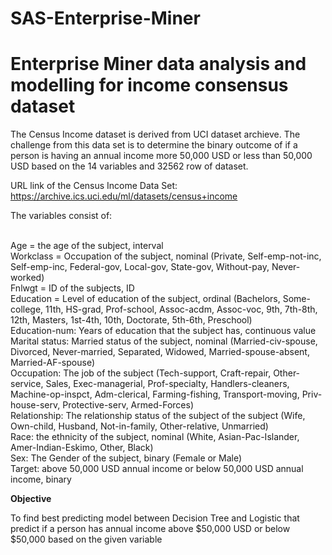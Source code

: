 # SAS-Enterprise-Miner
<h1>Enterprise Miner data analysis and modelling for income consensus dataset</h1>

The Census Income dataset is derived from UCI dataset archieve. The challenge from this data set is to determine the binary outcome of if a person is having an annual income more 50,000 USD or less than 50,000 USD based on the 14 variables and 32562 row of dataset.

URL link of the Census Income Data Set: https://archive.ics.uci.edu/ml/datasets/census+income

The variables consist of:

<br>Age = the age of the subject, interval
<br>Workclass = Occupation of the subject, nominal (Private, Self-emp-not-inc, Self-emp-inc, Federal-gov, Local-gov, State-gov, Without-pay, Never-worked)
<br>Fnlwgt = ID of the subjects, ID
<br>Education = Level of education of the subject, ordinal (Bachelors, Some-college, 11th, HS-grad, Prof-school, Assoc-acdm, Assoc-voc, 9th, 7th-8th, 12th, Masters, 1st-4th, 10th, Doctorate, 5th-6th, Preschool)
<br> Education-num: Years of education that the subject has, continuous value
<br> Marital status: Married status of the subject, nominal (Married-civ-spouse, Divorced, Never-married, Separated, Widowed, Married-spouse-absent, Married-AF-spouse)
<br> Occupation: The job of the subject (Tech-support, Craft-repair, Other-service, Sales, Exec-managerial, Prof-specialty, Handlers-cleaners, Machine-op-inspct, Adm-clerical, Farming-fishing, Transport-moving, Priv-house-serv, Protective-serv, Armed-Forces)
<br> Relationship: The relationship status of the subject of the subject (Wife, Own-child, Husband, Not-in-family, Other-relative, Unmarried)
<br>Race: the ethnicity of the subject, nominal (White, Asian-Pac-Islander, Amer-Indian-Eskimo, Other, Black)
<br>Sex: The Gender of the subject, binary (Female or Male)
<br>Target: above 50,000 USD annual income or below 50,000 USD annual income, binary

<b>Objective</b>

To find best predicting model between Decision Tree and Logistic that predict if a person has annual income above $50,000 USD or below $50,000 based on the given variable
